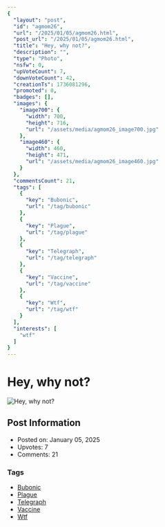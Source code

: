 ```yaml
---
{
  "layout": "post",
  "id": "agmom26",
  "url": "/2025/01/05/agmom26.html",
  "post_url": "/2025/01/05/agmom26.html",
  "title": "Hey, why not?",
  "description": "",
  "type": "Photo",
  "nsfw": 0,
  "upVoteCount": 7,
  "downVoteCount": 42,
  "creationTs": 1736081296,
  "promoted": 0,
  "badges": [],
  "images": {
    "image700": {
      "width": 700,
      "height": 716,
      "url": "/assets/media/agmom26_image700.jpg"
    },
    "image460": {
      "width": 460,
      "height": 471,
      "url": "/assets/media/agmom26_image460.jpg"
    }
  },
  "commentsCount": 21,
  "tags": [
    {
      "key": "Bubonic",
      "url": "/tag/bubonic"
    },
    {
      "key": "Plague",
      "url": "/tag/plague"
    },
    {
      "key": "Telegraph",
      "url": "/tag/telegraph"
    },
    {
      "key": "Vaccine",
      "url": "/tag/vaccine"
    },
    {
      "key": "Wtf",
      "url": "/tag/wtf"
    }
  ],
  "interests": [
    "wtf"
  ]
}
---
```


# Hey, why not?

![Hey, why not?](/assets/media/agmom26_image700.jpg)

## Post Information

- Posted on: January 05, 2025
- Upvotes: 7
- Comments: 21

### Tags

- [Bubonic](/tag/Bubonic)
- [Plague](/tag/Plague)
- [Telegraph](/tag/Telegraph)
- [Vaccine](/tag/Vaccine)
- [Wtf](/tag/Wtf)
